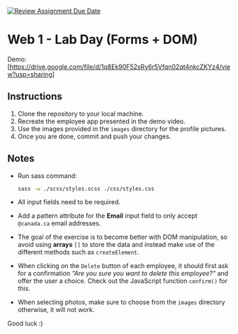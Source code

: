 [![Review Assignment Due Date](https://classroom.github.com/assets/deadline-readme-button-22041afd0340ce965d47ae6ef1cefeee28c7c493a6346c4f15d667ab976d596c.svg)](https://classroom.github.com/a/DZFQvshY)
# Web 1 - Lab Day (Forms + DOM)

Demo: [https://drive.google.com/file/d/1q8Ek90F52sRy6r5Vfqn02qt4nkcZKYz4/view?usp=sharing]

## Instructions

1. Clone the repository to your local machine.
2. Recreate the employee app presented in the demo video.
3. Use the images provided in the `images` directory for the profile pictures.
4. Once you are done, commit and push your changes.

## Notes

- Run sass command:

  ```bash
  sass -w ./scss/styles.scss ./css/styles.css
  ```

- All input fields need to be required.
- Add a pattern attribute for the **Email** input field to only accept `@canada.ca` email addresses.
- The goal of the exercise is to become better with DOM manipulation, so avoid using **arrays** `[]` to store the data and instead make use of the different methods such as `createElement`.
- When clicking on the `Delete` button of each employee, it should first ask for a confirmation *"Are you sure you want to delete this employee?"* and offer the user a choice. Check out the JavaScript function `confirm()` for this.
- When selecting photos, make sure to choose from the `images` directory otherwise, it will not work.

Good luck :)
